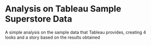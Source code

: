 # Analysis on Tableau Sample Superstore Data

A simple analysis on the sample data that Tableau provides, creating 4 looks and a story based on the results obtained
